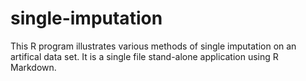# single-imputation

This R program illustrates various methods of single imputation on an artifical data set.
It is a single file stand-alone application using R Markdown.
